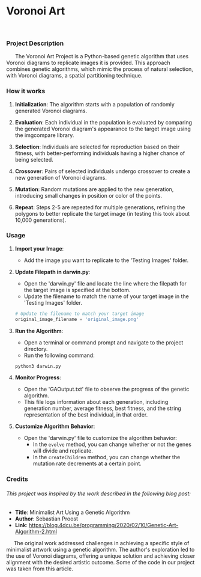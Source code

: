 <h1>Voronoi Art</h1>
<br>
<h3>Project Description</h3>
<p>
&nbsp;&nbsp;&nbsp;&nbsp;&nbsp; The Voronoi Art Project is a Python-based genetic algorithm that uses Voronoi diagrams to replicate images it is provided. This approach combines genetic algorithms, which mimic the process of natural selection, with Voronoi diagrams, a spatial partitioning technique. 

</p>
<h3>How it works</h3>
<p>

1. **Initialization**: The algorithm starts with a population of randomly generated Voronoi diagrams.

2. **Evaluation**: Each individual in the population is evaluated by comparing the generated Voronoi diagram's appearance to the target image using the imgcompare library.

3. **Selection**: Individuals are selected for reproduction based on their fitness, with better-performing individuals having a higher chance of being selected.

4. **Crossover**: Pairs of selected individuals undergo crossover to create a new generation of Voronoi diagrams.

5. **Mutation**: Random mutations are applied to the new generation, introducing small changes in position or color of the points.

6. **Repeat**: Steps 2-5 are repeated for multiple generations, refining the polygons to better replicate the target image (in testing this took about 10,000 generations).
</p>

<h3>Usage</h3>
<p>

1. **Import your Image**:

    - Add the image you want to replicate to the 'Testing Images' folder.

2. **Update Filepath in darwin.py**:

    - Open the 'darwin.py' file and locate the line where the filepath for the target image is specified at the bottom.
    - Update the filename to match the name of your target image in the 'Testing Images' folder.

    ```python
    # Update the filename to match your target image
    original_image_filename = 'original_image.png'

    ```

3. **Run the Algorithm**:

    - Open a terminal or command prompt and navigate to the project directory.
    - Run the following command:

    ```bash
    python3 darwin.py
    ```

4. **Monitor Progress**:

    - Open the 'GAOutput.txt' file to observe the progress of the genetic algorithm.
    - This file logs information about each generation, including generation number, average fitness, best fitness, and the string representation of the best individual, in that order.

5. **Customize Algorithm Behavior**:

    - Open the 'darwin.py' file to customize the algorithm behavior:
        - In the `evolve` method, you can change whether or not the genes will divide and replicate.
        - In the `createChildren` method, you can change whether the mutation rate decrements at a certain point.

</p>

<h3>Credits</h3>
<h6>This project was inspired by the work described in the following blog post: </h6>

* **Title**: Minimalist Art Using a Genetic Algorithm
* **Author**: Sebastian Proost
* **Link**: https://blog.4dcu.be/programming/2020/02/10/Genetic-Art-Algorithm-2.html

&nbsp;&nbsp;&nbsp;&nbsp;&nbsp;The original work addressed challenges in achieving a specific style of minimalist artwork using a genetic algorithm. The author's exploration led to the use of Voronoi diagrams, offering a unique solution and achieving closer alignment with the desired artistic outcome. Some of the code in our project was taken from this article.
